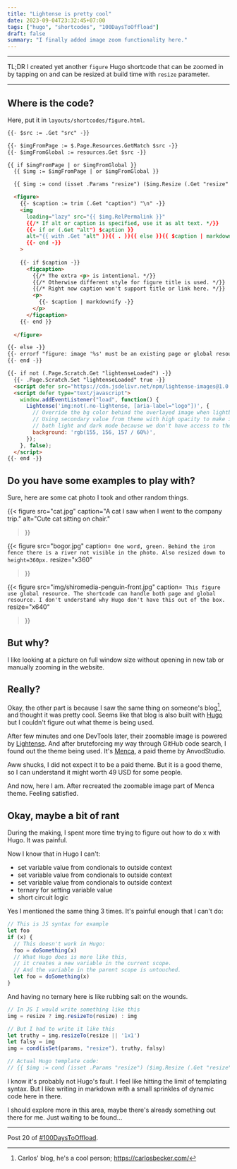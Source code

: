```yaml
---
title: "Lightense is pretty cool"
date: 2023-09-04T23:32:45+07:00
tags: ["hugo", "shortcodes", "100DaysToOffload"]
draft: false
summary: "I finally added image zoom functionality here."
---
```


---

TL;DR I created yet another `figure` Hugo shortcode that can be zoomed in by tapping on
and can be resized at build time with `resize` parameter.

---

## Where is the code?

Here, put it in `layouts/shortcodes/figure.html`.
```html
{{- $src := .Get "src" -}}

{{- $imgFromPage := $.Page.Resources.GetMatch $src -}}
{{- $imgFromGlobal := resources.Get $src -}}

{{ if $imgFromPage | or $imgFromGlobal }}
  {{ $img := $imgFromPage | or $imgFromGlobal }}

  {{ $img := cond (isset .Params "resize") ($img.Resize (.Get "resize" | default "1x1")) $img }}

  <figure>
    {{- $caption := trim (.Get "caption") "\n" -}}
    <img
      loading="lazy" src="{{ $img.RelPermalink }}"
      {{/* If alt or caption is specified, use it as alt text. */}}
      {{- if or (.Get "alt") $caption }}
      alt="{{ with .Get "alt" }}{{ . }}{{ else }}{{ $caption | markdownify | plainify }}{{ end }}"
      {{- end -}}
    >
  
    {{- if $caption -}}
      <figcaption>
        {{/* The extra <p> is intentional. */}}
        {{/* Otherwise different style for figure title is used. */}}
        {{/* Right now caption won't support title or link here. */}}
        <p>
          {{- $caption | markdownify -}}
        </p>
      </figcaption>
    {{- end }}
  
  </figure>

{{- else -}}
{{- errorf "figure: image '%s' must be an existing page or global resource!" $src -}}
{{- end -}}

{{- if not (.Page.Scratch.Get "lightenseLoaded") -}}
  {{- .Page.Scratch.Set "lightenseLoaded" true -}}
  <script defer src="https://cdn.jsdelivr.net/npm/lightense-images@1.0.17/dist/lightense.min.js" integrity="sha256-0L7PA+rlAMaq+Gkzls+i1cUvY9i7D+XF/Yl3BhYKABo=" crossorigin="anonymous"></script>
  <script defer type="text/javascript">
    window.addEventListener("load", function() {
      Lightense('img:not(.no-lightense, [aria-label="logo"])', {
        // Override the bg color behind the overlayed image when lightbox is opened.
        // Using secondary value from theme with high opacity to make it work with
        // both light and dark mode because we don't have access to theme variable here.
        background: 'rgb(155, 156, 157 / 60%)',
      });
    }, false);
  </script>
{{- end -}}
```

## Do you have some examples to play with?

Sure, here are some cat photo I took and other random things.

{{< figure
 src="cat.jpg"
 caption="A cat I saw when I went to the company trip."
 alt="Cute cat sitting on chair."
>}}

{{< figure
 src="bogor.jpg"
 caption=`
One word, green. Behind the iron fence there is a river not visible in the photo.
Also resized down to height=360px.`
resize="x360"
>}}

{{< figure
 src="img/shiromedia-penguin-front.jpg"
 caption=`
This figure use global resource.
The shortcode can handle both page and global resource.
I don't understand why Hugo don't have this out of the box.`
resize="x640"
>}}

## But why?

I like looking at a picture on full window size without opening in new tab
or manually zooming in the website.

## Really?

Okay, the other part is because I saw the same thing on someone's blog[^carlos-blog],
and thought it was pretty cool.
Seems like that blog is also built with [Hugo][hugo] but I couldn't figure out
what theme is being used.

[^carlos-blog]: Carlos' blog, he's a cool person; https://carlosbecker.com/

After few minutes and one DevTools later, their zoomable image is powered by
[Lightense][lightense]. And after bruteforcing my way through GitHub code search,
I found out the theme being used.
It's [Menca][menca], a paid theme by AnvodStudio.

[hugo]: https://gohugo.io/
[lightense]: https://sparanoid.com/work/lightense-images/
[menca]: https://themeforest.net/item/menca-modern-personal-blogging-theme-for-hugo/34443213#

Aww shucks, I did not expect it to be a paid theme.
But it is a good theme, so I can understand it might worth 49 USD for some people.

And now, here I am.
After recreated the zoomable image part of Menca theme.
Feeling satisfied.

## Okay, maybe a bit of rant

During the making, I spent more time trying to figure out how to do x with Hugo.
It was painful.

Now I know that in Hugo I can't:
- set variable value from condionals to outside context
- set variable value from condionals to outside context
- set variable value from condionals to outside context
- ternary for setting variable value
- short circuit logic

Yes I mentioned the same thing 3 times.
It's painful enough that I can't do:
```js
// This is JS syntax for example
let foo
if (x) {
  // This doesn't work in Hugo:
  foo = doSomething(x)
  // What Hugo does is more like this,
  // it creates a new variable in the current scope.
  // And the variable in the parent scope is untouched.
  let foo = doSomething(x)
}
```

And having no ternary here is like rubbing salt on the wounds.

```js
// In JS I would write something like this
img = resize ? img.resizeTo(resize) : img

// But I had to write it like this
let truthy = img.resizeTo(resize || '1x1')
let falsy = img
img = cond(isSet(params, "resize"), truthy, falsy) 

// Actual Hugo template code:
// {{ $img := cond (isset .Params "resize") ($img.Resize (.Get "resize" | default "1x1")) $img }}
```

I know it's probably not Hugo's fault.
I feel like hitting the limit of templating syntax.
But I like writing in markdown with a small sprinkles of dynamic code here in there.

I should explore more in this area, maybe there's already something out there for me.
Just waiting to be found...

---

Post 20 of [#100DaysToOffload](https://100daystooffload.com/).
